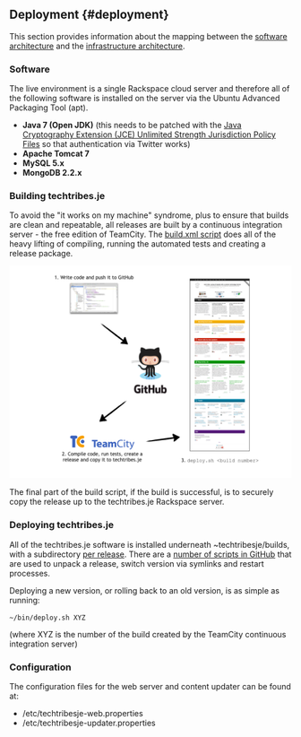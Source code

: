 ## Deployment {#deployment}

This section provides information about the mapping between the [software architecture](#software-architecture) and the [infrastructure architecture](#infrastructure-architecture).

### Software

The live environment is a single Rackspace cloud server and therefore all of the following software is installed on the server via the Ubuntu Advanced Packaging Tool (apt).

- __Java 7 (Open JDK)__ (this needs to be patched with the [Java Cryptography Extension (JCE) Unlimited Strength Jurisdiction Policy Files](http://www.oracle.com/technetwork/java/javase/downloads/jce-7-download-432124.html) so that authentication via Twitter works)
- __Apache Tomcat 7__
- __MySQL 5.x__
- __MongoDB 2.2.x__

### Building techtribes.je

To avoid the "it works on my machine" syndrome, plus to ensure that builds are clean and repeatable, all releases are built by a continuous integration server - the free edition of TeamCity. The [build.xml script](https://github.com/techtribesje/techtribesje/blob/master/build.xml) does all of the heavy lifting of compiling, running the automated tests and creating a release package.

![](images/deployment-1.png)

The final part of the build script, if the build is successful, is to securely copy the release up to the techtribes.je Rackspace server.

### Deploying techtribes.je

All of the techtribes.je software is installed underneath ~techtribesje/builds, with a subdirectory [per release](https://github.com/techtribesje/techtribesje/releases). There are a [number of scripts in GitHub](https://github.com/techtribesje/techtribesje-bin) that are used to unpack a release, switch version via symlinks and restart processes.

Deploying a new version, or rolling back to an old version, is as simple as running:

	~/bin/deploy.sh XYZ
	
(where XYZ is the number of the build created by the TeamCity continuous integration server)

### Configuration

The configuration files for the web server and content updater can be found at:

- /etc/techtribesje-web.properties
- /etc/techtribesje-updater.properties